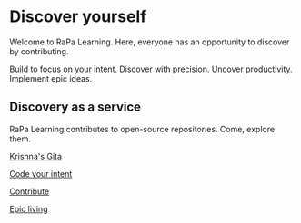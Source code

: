 # Discover yourself

Welcome to RaPa Learning. Here, everyone has an opportunity to discover by contributing.

Build to focus on your intent. Discover with precision. Uncover productivity. Implement epic ideas.

## Discovery as a service

RaPa Learning contributes to open-source repositories. Come, explore them.

[Krishna's Gita](krishna-gita.md)

[Code your intent](coding.md)

[Contribute](contribute.md)

[Epic living](epic-living.md)
